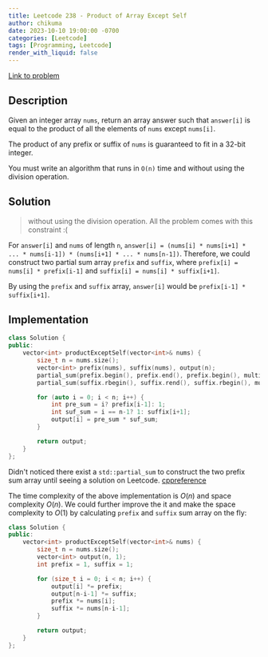 ```yaml
---
title: Leetcode 238 - Product of Array Except Self
author: chikuma
date: 2023-10-10 19:00:00 -0700
categories: [Leetcode]
tags: [Programming, Leetcode]
render_with_liquid: false
---
```


[Link to problem](https://leetcode.com/problems/product-of-array-except-self/)

## Description

Given an integer array `nums`, return an array answer such that `answer[i]` is
equal to the product of all the elements of `nums` except `nums[i]`.

The product of any prefix or suffix of `nums` is guaranteed to fit in a 32-bit
integer.

You must write an algorithm that runs in `O(n)` time and without using the
division operation.

## Solution

> without using the division operation.
All the problem comes with this constraint :(

For `answer[i]` and `nums` of length `n`, `answer[i] = (nums[i] * nums[i+1] *
... * nums[i-1]) * (nums[i+1] * ... * nums[n-1])`. Therefore, we could construct
two partial sum array `prefix` and `suffix`, where `prefix[i] = nums[i] *
prefix[i-1]` and `suffix[i] = nums[i] * suffix[i+1]`.

By using the `prefix` and `suffix` array, `answer[i]` would be `prefix[i-1] *
suffix[i+1]`.

## Implementation

```cpp
class Solution {
public:
    vector<int> productExceptSelf(vector<int>& nums) {
        size_t n = nums.size();
        vector<int> prefix(nums), suffix(nums), output(n);
        partial_sum(prefix.begin(), prefix.end(), prefix.begin(), multiplies<int>());
        partial_sum(suffix.rbegin(), suffix.rend(), suffix.rbegin(), multiplies<int>());

        for (auto i = 0; i < n; i++) {
            int pre_sum = i? prefix[i-1]: 1;
            int suf_sum = i == n-1? 1: suffix[i+1];
            output[i] = pre_sum * suf_sum;
        }

        return output;
    }
};
```

Didn't noticed there exist a `std::partial_sum` to construct the two prefix sum
array until seeing a solution on Leetcode.
[cppreference](https://en.cppreference.com/w/cpp/algorithm/partial_sum)

The time complexity of the above implementation is $O(n)$ and space complexity
$O(n)$. We could further improve the it and make the space complexity to $O(1)$
by calculating `prefix` and `suffix` sum array on the fly:

```cpp
class Solution {
public:
    vector<int> productExceptSelf(vector<int>& nums) {
        size_t n = nums.size();
        vector<int> output(n, 1);
        int prefix = 1, suffix = 1;

        for (size_t i = 0; i < n; i++) {
            output[i] *= prefix;
            output[n-i-1] *= suffix;
            prefix *= nums[i];
            suffix *= nums[n-i-1];
        }

        return output;
    }
};
```